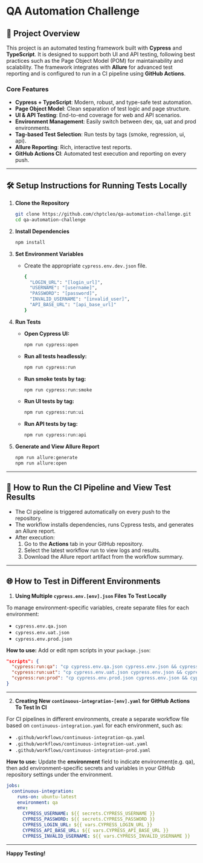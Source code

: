 # QA Automation Challenge

## 🚀 Project Overview

This project is an automated testing framework built with **Cypress** and **TypeScript**. It is designed to support both UI and API testing, following best practices such as the Page Object Model (POM) for maintainability and scalability. The framework integrates with **Allure** for advanced test reporting and is configured to run in a CI pipeline using **GitHub Actions**.

### Core Features

- **Cypress + TypeScript**: Modern, robust, and type-safe test automation.
- **Page Object Model**: Clean separation of test logic and page structure.
- **UI & API Testing**: End-to-end coverage for web and API scenarios.
- **Environment Management**: Easily switch between dev, qa, uat and prod environments.
- **Tag-based Test Selection**: Run tests by tags (smoke, regression, ui, api).
- **Allure Reporting**: Rich, interactive test reports.
- **GitHub Actions CI**: Automated test execution and reporting on every push.

---

## 🛠️ Setup Instructions for Running Tests Locally

1. **Clone the Repository**
   ```bash
   git clone https://github.com/chptcleo/qa-automation-challenge.git
   cd qa-automation-challenge
   ```

2. **Install Dependencies**
   ```bash
   npm install
   ```

3. **Set Environment Variables**
   - Create the appropriate `cypress.env.dev.json` file.
     ```bash
     {
       "LOGIN_URL": "[login_url]",
       "USERNAME": "[username]",
       "PASSWORD": "[password]",
       "INVALID_USERNAME": "[invalid_user]",
       "API_BASE_URL": "[api_base_url]"
     }
     ```

4. **Run Tests**
   - **Open Cypress UI:**
     ```bash
     npm run cypress:open
     ```
   - **Run all tests headlessly:**
     ```bash
     npm run cypress:run
     ```
   - **Run smoke tests by tag:**
     ```bash
     npm run cypress:run:smoke
     ```
   - **Run UI tests by tag:**
     ```bash
     npm run cypress:run:ui
     ```
   - **Run API tests by tag:**
     ```bash
     npm run cypress:run:api
     ```

5. **Generate and View Allure Report**
   ```bash
   npm run allure:generate
   npm run allure:open
   ```

---

## 🤖 How to Run the CI Pipeline and View Test Results

- The CI pipeline is triggered automatically on every push to the repository.
- The workflow installs dependencies, runs Cypress tests, and generates an Allure report.
- After execution:
  1. Go to the **Actions** tab in your GitHub repository.
  2. Select the latest workflow run to view logs and results.
  3. Download the Allure report artifact from the workflow summary.

---

## 🌐 How to Test in Different Environments

1. **Using Multiple `cypress.env.[env].json` Files To Test Locally**

To manage environment-specific variables, create separate files for each environment:

- `cypress.env.qa.json`
- `cypress.env.uat.json`
- `cypress.env.prod.json`

**How to use:**
Add or edit npm scripts in your `package.json`:
```json
"scripts": {
  "cypress:run:qa": "cp cypress.env.qa.json cypress.env.json && cypress run --browser chrome",
  "cypress:run:uat": "cp cypress.env.uat.json cypress.env.json && cypress run --browser chrome",
  "cypress:run:prod": "cp cypress.env.prod.json cypress.env.json && cypress run --browser chrome",
}
```

---

2. **Creating New `continuous-integration-[env].yaml` for GitHub Actions To Test In CI**

For CI pipelines in different environments, create a separate workflow file based on `continuous-integration.yaml` for each environment, such as:

- `.github/workflows/continuous-integration-qa.yaml`
- `.github/workflows/continuous-integration-uat.yaml`
- `.github/workflows/continuous-integration-prod.yaml`

**How to use:**
Update the **environment** field to indicate environment(e.g. qa), then add environment-specific secrets and variables in your GitHub repository settings under the environment.
```yaml
jobs:
  continuous-integration:
    runs-on: ubuntu-latest
    environment: qa 
    env:
      CYPRESS_USERNAME: ${{ secrets.CYPRESS_USERNAME }}
      CYPRESS_PASSWORD: ${{ secrets.CYPRESS_PASSWORD }}
      CYPRESS_LOGIN_URL: ${{ vars.CYPRESS_LOGIN_URL }}
      CYPRESS_API_BASE_URL: ${{ vars.CYPRESS_API_BASE_URL }}
      CYPRESS_INVALID_USERNAME: ${{ vars.CYPRESS_INVALID_USERNAME }}

```

---

**Happy Testing!**